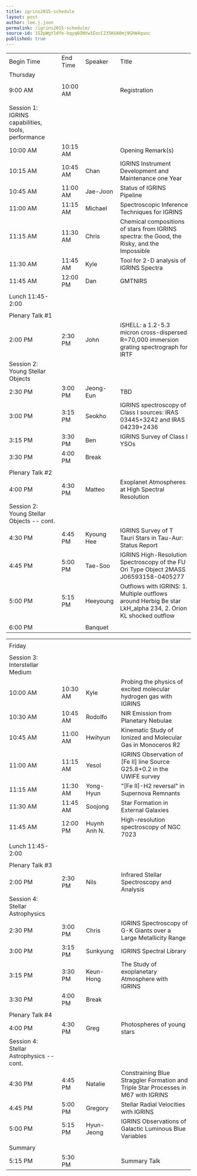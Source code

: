 ```yaml
---
title: igrins2015-schedule
layout: post
author: lee.j.joon
permalink: /igrins2015-schedule/
source-id: 1S2pWgY1dfe-hqyq6ONYw1EocC235KUA0mj9GhW4qunc
published: true
---
```

<table>
  <tr>
    <td>Begin Time</td>
    <td>End Time</td>
    <td>Speaker</td>
    <td>Title</td>
  </tr>
  <tr>
    <td>Thursday</td>
    <td></td>
    <td></td>
    <td></td>
  </tr>
  <tr>
    <td></td>
    <td></td>
    <td></td>
    <td></td>
  </tr>
  <tr>
    <td>9:00 AM</td>
    <td>10:00 AM</td>
    <td></td>
    <td>Registration</td>
  </tr>
  <tr>
    <td></td>
    <td></td>
    <td></td>
    <td></td>
  </tr>
  <tr>
    <td></td>
    <td></td>
    <td></td>
    <td></td>
  </tr>
  <tr>
    <td>Session 1: IGRINS capabilities, tools, performance</td>
    <td></td>
    <td></td>
    <td></td>
  </tr>
  <tr>
    <td>10:00 AM</td>
    <td>10:15 AM</td>
    <td></td>
    <td>Opening Remark(s)</td>
  </tr>
  <tr>
    <td>10:15 AM</td>
    <td>10:45 AM</td>
    <td>Chan</td>
    <td>IGRINS Instrument Development and Maintenance one Year</td>
  </tr>
  <tr>
    <td>10:45 AM</td>
    <td>11:00 AM</td>
    <td>Jae-Joon</td>
    <td>Status of IGRINS Pipeline</td>
  </tr>
  <tr>
    <td>11:00 AM</td>
    <td>11:15 AM</td>
    <td>Michael</td>
    <td>Spectroscopic Inference Techniques for IGRINS</td>
  </tr>
  <tr>
    <td>11:15 AM</td>
    <td>11:30 AM</td>
    <td>Chris</td>
    <td>Chemical compositions of stars from IGRINS spectra: the Good, the Risky,
and the Impossible</td>
  </tr>
  <tr>
    <td>11:30 AM</td>
    <td>11:45 AM</td>
    <td>Kyle</td>
    <td>Tool for 2-D analysis of IGRINS Spectra</td>
  </tr>
  <tr>
    <td>11:45 AM</td>
    <td>12:00 PM</td>
    <td>Dan</td>
    <td>GMTNIRS</td>
  </tr>
  <tr>
    <td></td>
    <td></td>
    <td></td>
    <td></td>
  </tr>
  <tr>
    <td>Lunch 11:45-2:00</td>
    <td></td>
    <td></td>
    <td></td>
  </tr>
  <tr>
    <td></td>
    <td></td>
    <td></td>
    <td></td>
  </tr>
  <tr>
    <td>Plenary Talk #1</td>
    <td></td>
    <td></td>
    <td></td>
  </tr>
  <tr>
    <td>2:00 PM</td>
    <td>2:30 PM</td>
    <td>John</td>
    <td>iSHELL: a 1.2-5.3 micron cross-dispersed R=70,000 immersion grating spectrograph for IRTF</td>
  </tr>
  <tr>
    <td>Session 2: Young Stellar Objects</td>
    <td></td>
    <td></td>
    <td></td>
  </tr>
  <tr>
    <td>2:30 PM</td>
    <td>3:00 PM</td>
    <td>Jeong-Eun</td>
    <td>TBD</td>
  </tr>
  <tr>
    <td>3:00 PM</td>
    <td>3:15 PM</td>
    <td>Seokho</td>
    <td>IGRINS spectroscopy of Class I sources: IRAS 03445+3242 and IRAS 04239+2436</td>
  </tr>
  <tr>
    <td>3:15 PM</td>
    <td>3:30 PM</td>
    <td>Ben</td>
    <td>IGRINS Survey of Class I YSOs</td>
  </tr>
  <tr>
    <td>3:30 PM</td>
    <td>4:00 PM</td>
    <td>Break</td>
    <td></td>
  </tr>
  <tr>
    <td></td>
    <td></td>
    <td></td>
    <td></td>
  </tr>
  <tr>
    <td>Plenary Talk #2</td>
    <td></td>
    <td></td>
    <td></td>
  </tr>
  <tr>
    <td>4:00 PM</td>
    <td>4:30 PM</td>
    <td>Matteo</td>
    <td>Exoplanet Atmospheres at High Spectral Resolution</td>
  </tr>
  <tr>
    <td>Session 2: Young Stellar Objects -- cont.</td>
    <td></td>
    <td></td>
    <td></td>
  </tr>
  <tr>
    <td>4:30 PM</td>
    <td>4:45 PM</td>
    <td>Kyoung Hee</td>
    <td>IGRINS Survey of T Tauri Stars in Tau-Aur: Status Report</td>
  </tr>
  <tr>
    <td>4:45 PM</td>
    <td>5:00 PM</td>
    <td>Tae-Soo</td>
    <td>IGRINS High-Resolution Spectroscopy of the FU Ori Type Object 2MASS J06593158-0405277</td>
  </tr>
  <tr>
    <td>5:00 PM</td>
    <td>5:15 PM</td>
    <td>Heeyoung</td>
    <td>Outflows with IGRINS: 1. Multiple outflows around Herbig Be star LkH_alpha 234, 2. Orion KL shocked outflow</td>
  </tr>
  <tr>
    <td></td>
    <td></td>
    <td></td>
    <td></td>
  </tr>
  <tr>
    <td>6:00 PM</td>
    <td></td>
    <td>Banquet</td>
    <td></td>
  </tr>
</table>


<table>
  <tr>
    <td></td>
    <td></td>
    <td></td>
    <td></td>
  </tr>
  <tr>
    <td>Friday</td>
    <td></td>
    <td></td>
    <td></td>
  </tr>
  <tr>
    <td></td>
    <td></td>
    <td></td>
    <td></td>
  </tr>
  <tr>
    <td>Session 3: Interstellar Medium</td>
    <td></td>
    <td></td>
    <td></td>
  </tr>
  <tr>
    <td>10:00 AM</td>
    <td>10:30 AM</td>
    <td>Kyle</td>
    <td>Probing the physics of excited molecular hydrogen gas with IGRINS</td>
  </tr>
  <tr>
    <td>10:30 AM</td>
    <td>10:45 AM</td>
    <td>Rodolfo</td>
    <td>NIR Emission from Planetary Nebulae</td>
  </tr>
  <tr>
    <td>10:45 AM</td>
    <td>11:00 AM</td>
    <td>Hwihyun</td>
    <td>Kinematic Study of Ionized and Molecular Gas in Monoceros R2</td>
  </tr>
  <tr>
    <td>11:00 AM</td>
    <td>11:15 AM</td>
    <td>Yesol</td>
    <td>IGRINS Observation of [Fe II] line Source G25.8+0.2 in the UWIFE survey</td>
  </tr>
  <tr>
    <td>11:15 AM</td>
    <td>11:30 AM</td>
    <td>Yong-Hyun</td>
    <td>"[Fe II]-H2 reversal" in Supernova Remnants</td>
  </tr>
  <tr>
    <td>11:30 AM</td>
    <td>11:45 AM</td>
    <td>Soojong</td>
    <td>Star Formation in External Galaxies</td>
  </tr>
  <tr>
    <td>11:45 AM</td>
    <td>12:00 PM</td>
    <td>Huynh Anh N.</td>
    <td>High-resolution spectroscopy of NGC 7023</td>
  </tr>
  <tr>
    <td></td>
    <td></td>
    <td></td>
    <td></td>
  </tr>
  <tr>
    <td>Lunch 11:45-2:00</td>
    <td></td>
    <td></td>
    <td></td>
  </tr>
  <tr>
    <td></td>
    <td></td>
    <td></td>
    <td></td>
  </tr>
  <tr>
    <td>Plenary Talk #3</td>
    <td></td>
    <td></td>
    <td></td>
  </tr>
  <tr>
    <td>2:00 PM</td>
    <td>2:30 PM</td>
    <td>Nils</td>
    <td>Infrared Stellar Spectroscopy and Analysis</td>
  </tr>
  <tr>
    <td>Session 4: Stellar Astrophysics</td>
    <td></td>
    <td></td>
    <td></td>
  </tr>
  <tr>
    <td>2:30 PM</td>
    <td>3:00 PM</td>
    <td>Chris</td>
    <td>IGRINS Spectroscopy of G-K Giants over a Large Metallicity Range</td>
  </tr>
  <tr>
    <td>3:00 PM</td>
    <td>3:15 PM</td>
    <td>Sunkyung</td>
    <td>IGRINS Spectral Library</td>
  </tr>
  <tr>
    <td>3:15 PM</td>
    <td>3:30 PM</td>
    <td>Keun-Hong</td>
    <td>The Study of exoplanetary Atmosphere with IGRINS</td>
  </tr>
  <tr>
    <td>3:30 PM</td>
    <td>4:00 PM</td>
    <td>Break</td>
    <td></td>
  </tr>
  <tr>
    <td></td>
    <td></td>
    <td></td>
    <td></td>
  </tr>
  <tr>
    <td>Plenary Talk #4</td>
    <td></td>
    <td></td>
    <td></td>
  </tr>
  <tr>
    <td>4:00 PM</td>
    <td>4:30 PM</td>
    <td>Greg</td>
    <td>Photospheres of young stars</td>
  </tr>
  <tr>
    <td>Session 4: Stellar Astrophysics -- cont.</td>
    <td></td>
    <td></td>
    <td></td>
  </tr>
  <tr>
    <td>4:30 PM</td>
    <td>4:45 PM</td>
    <td>Natalie</td>
    <td>Constraining Blue Straggler Formation and Triple Star Processes in M67 with IGRINS</td>
  </tr>
  <tr>
    <td>4:45 PM</td>
    <td>5:00 PM</td>
    <td>Gregory</td>
    <td>Stellar Radial Velocities with IGRINS</td>
  </tr>
  <tr>
    <td>5:00 PM</td>
    <td>5:15 PM</td>
    <td>Hyun-Jeong</td>
    <td>IGRINS Observations of Galactic Luminous Blue Variables</td>
  </tr>
  <tr>
    <td></td>
    <td></td>
    <td></td>
    <td></td>
  </tr>
  <tr>
    <td>Summary</td>
    <td></td>
    <td></td>
    <td></td>
  </tr>
  <tr>
    <td>5:15 PM</td>
    <td>5:30 PM</td>
    <td></td>
    <td>Summary Talk</td>
  </tr>
</table>


